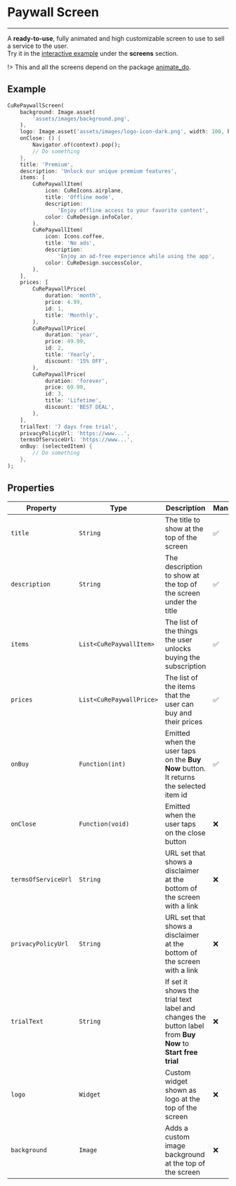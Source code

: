 # Paywall Screen

---

A **ready-to-use**, fully animated and high customizable screen to use to sell a service to the user.<br>
Try it in the [interactive example](/#/example) under the **screens** section.

!> This and all the screens depend on the package [animate_do](https://pub.dev/packages/animate_do).

## Example

```dart
CuRePaywallScreen(
    background: Image.asset(
        'assets/images/background.png',
    ),
    logo: Image.asset('assets/images/logo-icon-dark.png', width: 100, height: 100, fit: BoxFit.cover),
    onClose: () {
        Navigator.of(context).pop();
        // Do something
    },
    title: 'Premium',
    description: 'Unlock our unique premium features',
    items: [
        CuRePaywallItem(
            icon: CuReIcons.airplane,
            title: 'Offline mode',
            description:
                'Enjoy offline access to your favorite content',
            color: CuReDesign.infoColor,
        ),
        CuRePaywallItem(
            icon: Icons.coffee,
            title: 'No ads',
            description:
                'Enjoy an ad-free experience while using the app',
            color: CuReDesign.successColor,
        ),
    ],
    prices: [
        CuRePaywallPrice(
            duration: 'month',
            price: 4.99,
            id: 1,
            title: 'Monthly',
        ),
        CuRePaywallPrice(
            duration: 'year',
            price: 49.99,
            id: 2,
            title: 'Yearly',
            discount: '15% OFF',
        ),
        CuRePaywallPrice(
            duration: 'forever',
            price: 69.99,
            id: 3,
            title: 'Lifetime',
            discount: 'BEST DEAL',
        ),
    ],
    trialText: '7 days free trial',
    privacyPolicyUrl: 'https://www...',
    termsOfServiceUrl: 'https://www...',
    onBuy: (selectedItem) {
        // Do something
    },
);
```

## Properties

| Property            | Type                     | Description                                                                                                | Mandatory |
| ------------------- | ------------------------ | ---------------------------------------------------------------------------------------------------------- | --------- |
| `title`             | `String`                 | The title to show at the top of the screen                                                                 | ✅        |
| `description`       | `String`                 | The description to show at the top of the screen under the title                                           | ✅        |
| `items`             | `List<CuRePaywallItem>`  | The list of the things the user unlocks buying the subscription                                            | ✅        |
| `prices`            | `List<CuRePaywallPrice>` | The list of the items that the user can buy and their prices                                               | ✅        |
| `onBuy`             | `Function(int)`          | Emitted when the user taps on the **Buy Now** button. It returns the selected item id                      | ✅        |
| `onClose`           | `Function(void)`         | Emitted when the user taps on the close button                                                             | ❌        |
| `termsOfServiceUrl` | `String`                 | URL set that shows a disclaimer at the bottom of the screen with a link                                    | ❌        |
| `privacyPolicyUrl`  | `String`                 | URL set that shows a disclaimer at the bottom of the screen with a link                                    | ❌        |
| `trialText`         | `String`                 | If set it shows the trial text label and changes the button label from **Buy Now** to **Start free trial** | ❌        |
| `logo`              | `Widget`                 | Custom widget shown as logo at the top of the screen                                                       | ❌        |
| `background`        | `Image`                  | Adds a custom image background at the top of the screen                                                    | ❌        |
